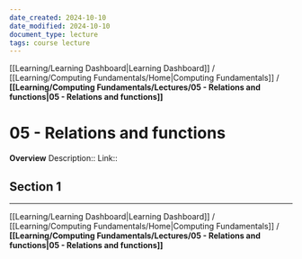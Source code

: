 ```yaml
---
date_created: 2024-10-10
date_modified: 2024-10-10
document_type: lecture
tags: course lecture
---
```

[[Learning/Learning Dashboard|Learning Dashboard]] / [[Learning/Computing Fundamentals/Home|Computing Fundamentals]] / **[[Learning/Computing Fundamentals/Lectures/05 - Relations and functions|05 - Relations and functions]]**
# 05 - Relations and functions
**Overview**
Description:: 
Link:: 

## Section 1



---
[[Learning/Learning Dashboard|Learning Dashboard]] / [[Learning/Computing Fundamentals/Home|Computing Fundamentals]] / **[[Learning/Computing Fundamentals/Lectures/05 - Relations and functions|05 - Relations and functions]]**

